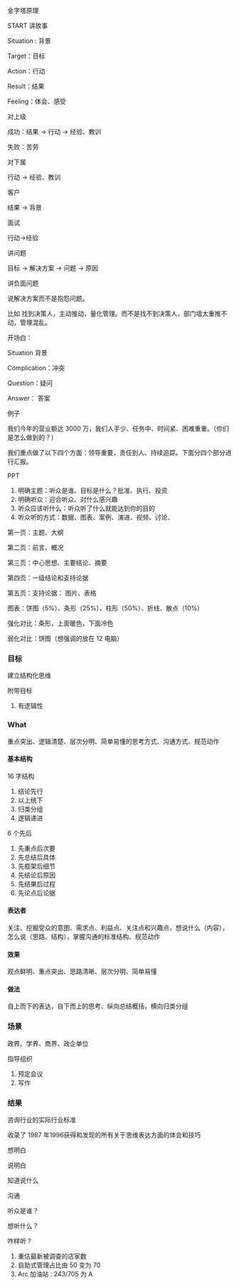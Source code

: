 金字塔原理



START 讲故事

Situation : 背景

Target：目标

Action：行动

Result：结果

Feeling：体会、感受



对上级

成功：结果 -> 行动 -> 经验、教训

失败：苦劳

对下属

行动 -> 经验、教训

客户

结果 -> 背景

面试

行动->经验



讲问题

目标 -> 解决方案 -> 问题 -> 原因



讲负面问题

说解决方案而不是抱怨问题。

比如 找到决策人，主动推动，量化管理。而不是找不到决策人，部门墙太重推不动，管理混乱。



开场白：

Situation 背景

Complication：冲突

Question：疑问

Answer： 答案

例子

我们今年的营业额达 3000 万，我们人手少、任务中、时间紧、困难重重。（你们是怎么做到的？）

我们重点做了以下四个方面：领导重要，责任到人、持续追踪。下面分四个部分进行汇报。



PPT

1. 明确主题：听众是谁、目标是什么？批准、执行、投资
2. 明确听众：迎合听众、对什么感兴趣
3. 听众应该听什么：听众听了什么就能达到你的目的
4. 听众听的方式：数据、图表、案例、演进、视频、讨论、

第一页：主题、大纲

第二页：前言、概况

第三页：中心思想、主要结论、摘要

第四页：一级结论和支持论据

第五页：支持论据： 图片、表格

图表：饼图（5%）、条形（25%）、柱形（50%）、折线、散点（10%）

强化对比：条形，上面暖色，下面冷色

弱化对比：饼图（想强调的放在 12 电脑）

### 目标

建立结构化思维

附带目标

1. 有逻辑性

### What

重点突出、逻辑清楚、层次分明、简单易懂的思考方式、沟通方式、规范动作





#### 基本结构

16 字结构

1. 结论先行
2. 以上统下
3. 归类分组
4. 逻辑递进

6 个先后

1. 先重点后次要
2. 先总结后具体
3. 先框架后细节
4. 先结论后原因
5. 先结果后过程
6. 先论点后论据

#### 表达者

关注、挖掘受众的意图、需求点、利益点、关注点和兴趣点，想说什么（内容），怎么说（思路、结构），掌握沟通的标准结构、规范动作

#### 效果

观点鲜明、重点突出、思路清晰、层次分明、简单易懂

#### 做法

自上而下的表达，自下而上的思考、纵向总结概括，横向归类分组





### 场景

政界、学界、商界、政企单位

指导组织



1. 预定会议
2. 写作

### 结果

咨询行业的实际行业标准



收录了 1987 年1996获得和发现的所有关于思维表达方面的体会和技巧



想明白

说明白

知道说什么



沟通

听众是谁？

想听什么？

咋样听？





1. 重估最新被调查的店家数
2. 自助式管理占比由 50 变为 70
3. Arc 加油站 : 243/705 为 A